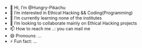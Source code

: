 - 👋 Hi, I’m @Hungry-Pikachu
- 👀 I’m interested in Ethical Hacking && Coding(Programming)
- 🌱 I’m currently learning none of the institutes
- 💞️ I’m looking to collaborate mainly on Ethical Hacking projects
- 📫 How to reach me ..: you can mail me 
- 😄 Pronouns: ...
- ⚡ Fun fact: ...

<!---
Hungry-Pikachu/Hungry-Pikachu is a ✨ special ✨ repository because its `README.md` (this file) appears on your GitHub profile.
You can click the Preview link to take a look at your changes.
--->
